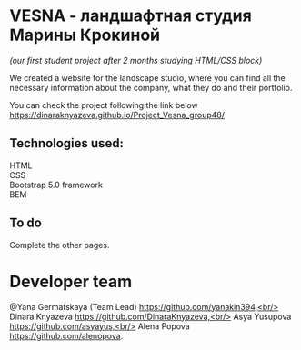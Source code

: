 # VESNA - ландшафтная студия Марины Крокиной <br/>
*(our first student project after 2 months studying HTML/CSS block)*

We created a website for the landscape studio, where you can find all the necessary information about the company, what they do and their portfolio. <br/>

You can check the project following the link below <br/>
https://dinaraknyazeva.github.io/Project_Vesna_group48/ <br/>

## Technologies used: <br/>
HTML <br/>
CSS <br/>
Bootstrap 5.0 framework <br/>
BEM <br/>

## To do <br/>
 Complete the other pages. <br/>


# Developer team <br/>
@Yana Germatskaya (Team Lead) https://github.com/yanakin394,<br/>
Dinara Knyazeva https://github.com/DinaraKnyazeva,<br/>
Asya Yusupova https://github.com/asyayus,<br/>
Alena Popova https://github.com/alenopova. <br/>
